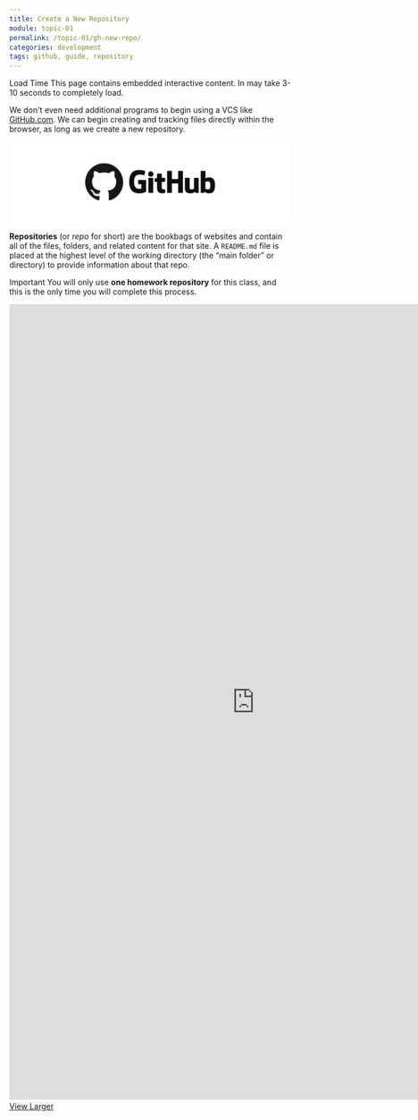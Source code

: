 ```yaml
---
title: Create a New Repository
module: topic-01
permalink: /topic-01/gh-new-repo/
categories: development
tags: github, guide, repository
---
```


<span class="label label-warning">Load Time</span> This page contains embedded interactive content. In may take 3-10 seconds to completely load.

We don't even need additional programs to begin using a VCS like <a href="https://github.com/" target="_blank">GitHub.com</a>. We can begin creating and tracking files directly within the browser, as long as we create a new repository.

<img src="../img/logo-gh.png" alt="Github.com logo" />

**Repositories** (or _repo_ for short) are the bookbags of websites and contain all of the files, folders, and related content for that site. A `README.md` file is placed at the highest level of the working directory (the “main folder” or directory) to provide information about that repo.

<span class="label label-danger">Important</span> You will only use **one homework repository** for this class, and this is the only time you will complete this process.

<iframe src="https://umontanamediaarts.com/MART341/wp-admin/admin-ajax.php?action=h5p_embed&id=12" width="877" height="1423" frameborder="0" allowfullscreen="allowfullscreen"></iframe><script src="https://umontanamediaarts.com/MART341/wp-content/plugins/h5p/h5p-php-library/js/h5p-resizer.js" charset="UTF-8"></script>
<a href="https://umontanamediaarts.com/MART341/wp-admin/admin-ajax.php?action=h5p_embed&id=12" class="btn btn-default btn-xs" target="_blank">View Larger</a>